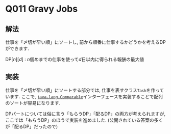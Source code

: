 # Q011 Gravy Jobs

## 解法
仕事を「〆切が早い順」にソートし, 前から順番に仕事するかどうかを考えるDPができます.

DP[$n$][$d$] : $n$個めまでの仕事を使って$d$日以内に得られる報酬の最大値

## 実装
仕事を「〆切が早い順」にソートする部分では, 仕事を表すクラス`Task`を作っています. ここで, [`java.lang.Comparable`](https://docs.oracle.com/javase/jp/8/docs/api/java/lang/Comparable.html)インターフェースを実装することで配列のソートが容易になります.

DPパートについては俗に言う「もらうDP」「配るDP」の両方が考えられますが, ここでは「もらうDP」のほうで実装を進めました. (公開されている答案の多くが「配るDP」だったので)